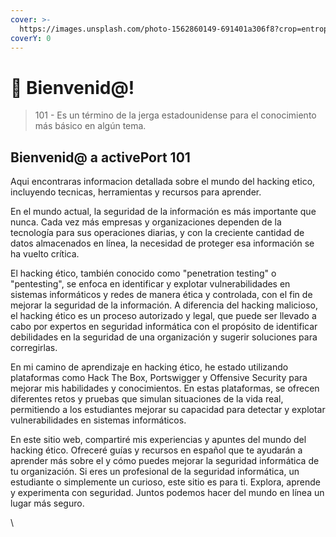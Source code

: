 ```yaml
---
cover: >-
  https://images.unsplash.com/photo-1562860149-691401a306f8?crop=entropy&cs=tinysrgb&fm=jpg&ixid=MnwxOTcwMjR8MHwxfHNlYXJjaHw5fHxoYWNrZXJ8ZW58MHx8fHwxNjc4NDE1OTU5&ixlib=rb-4.0.3&q=80
coverY: 0
---
```


# 👋 Bienvenid@!

> 101 - Es un término de la jerga estadounidense para el conocimiento más básico en algún tema.

## Bienvenid@ a activePort 101

Aqui encontraras informacion detallada sobre el mundo del hacking etico, incluyendo tecnicas, herramientas y recursos para aprender.

En el mundo actual, la seguridad de la información es más importante que nunca. Cada vez más empresas y organizaciones dependen de la tecnología para sus operaciones diarias, y con la creciente cantidad de datos almacenados en línea, la necesidad de proteger esa información se ha vuelto crítica.

El hacking ético, también conocido como "penetration testing" o "pentesting", se enfoca en identificar y explotar vulnerabilidades en sistemas informáticos y redes de manera ética y controlada, con el fin de mejorar la seguridad de la información. A diferencia del hacking malicioso, el hacking ético es un proceso autorizado y legal, que puede ser llevado a cabo por expertos en seguridad informática con el propósito de identificar debilidades en la seguridad de una organización y sugerir soluciones para corregirlas.

En mi camino de aprendizaje en hacking ético, he estado utilizando plataformas como Hack The Box, Portswigger y Offensive Security para mejorar mis habilidades y conocimientos. En estas plataformas, se ofrecen diferentes retos y pruebas que simulan situaciones de la vida real, permitiendo a los estudiantes mejorar su capacidad para detectar y explotar vulnerabilidades en sistemas informáticos.

En este sitio web, compartiré mis experiencias y apuntes del mundo del hacking ético. Ofreceré guías y recursos en español que te ayudarán a aprender más sobre el y cómo puedes mejorar la seguridad informática de tu organización. Si eres un profesional de la seguridad informática, un estudiante o simplemente un curioso, este sitio es para ti. Explora, aprende y experimenta con seguridad. Juntos podemos hacer del mundo en línea un lugar más seguro.

\
